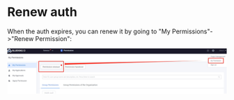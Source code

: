  # Renew auth 

 When the auth expires, you can renew it by going to "My Permissions"->"Renew Permission": 

 ![](../../assets/permission/renewal.png) 